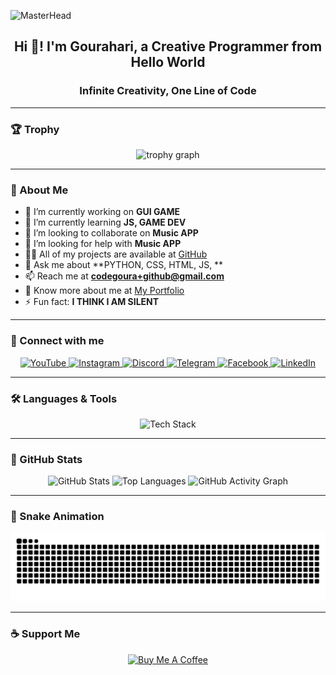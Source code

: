 ![MasterHead](https://repository-images.githubusercontent.com/588181932/e36ec678-7984-4cdd-8e4c-a3932772ff8e)

<h2 align="center">Hi 👋! I'm Gourahari, a Creative Programmer from Hello World </h2>
<h3 align="center">Infinite Creativity, One Line of Code</h3>

---

### 🏆 Trophy
<p align="center">
  <img src="https://github-profile-trophy.vercel.app?username=codeGoura&theme=dracula&column=-1&row=1&margin-w=8&margin-h=8&no-bg=false&no-frame=false&order=4" height="150" alt="trophy graph"  />
</p>

---

### 🚀 About Me
- 🔭 I’m currently working on **GUI GAME**
- 🌱 I’m currently learning **JS, GAME DEV**
- 👯 I’m looking to collaborate on **Music APP**
- 🤝 I’m looking for help with **Music APP**
- 👨‍💻 All of my projects are available at [GitHub](https://github.com/CodeGoura)
- 💬 Ask me about **PYTHON, CSS, HTML, JS, **
- 📫 Reach me at **codegoura+github@gmail.com**
- 📄 Know more about me at [My Portfolio](https://codegoura.42web.io/)
- ⚡ Fun fact: **I THINK I AM SILENT**

---

### 📱 Connect with me
<p align="center">
  <a href="https://www.youtube.com/@CODEGOURA" target="_blank">
    <img src="https://img.shields.io/badge/Youtube-%23FF0000.svg?&style=for-the-badge&logo=youtube&logoColor=white" alt="YouTube"/>
  </a>
  <a href="https://instagram.com/codegoura" target="_blank">
    <img src="https://img.shields.io/badge/Instagram-%23E4405F.svg?&style=for-the-badge&logo=instagram&logoColor=white" alt="Instagram"/>
  </a>
  <a href="https://discord.com" target="_blank">
    <img src="https://img.shields.io/badge/Discord-%237289DA.svg?&style=for-the-badge&logo=discord&logoColor=white" alt="Discord"/>
  </a>
  <a href="https://telegram.o" target="_blank">
    <img src="https://img.shields.io/badge/Telegram-%232CA5E0.svg?&style=for-the-badge&logo=telegram&logoColor=white" alt="Telegram"/>
  </a>
  <a href="https://www.facebook.com/codegoura/" target="_blank">
    <img src="https://img.shields.io/badge/Facebook-%231877F2.svg?&style=for-the-badge&logo=facebook&logoColor=white" alt="Facebook"/>
  </a>
  <a href="https://www.linkedin.com/in/gourahari-sahoo-003a0220a" target="_blank">
    <img src="https://img.shields.io/badge/LinkedIn-%230077B5.svg?&style=for-the-badge&logo=linkedin&logoColor=white" alt="LinkedIn"/>
  </a>
</p>

---

### 🛠️ Languages & Tools
<p align="center">
  <img src="https://skillicons.dev/icons?i=js,ts,react,html,css,python,csharp,flutter,java,docker,mysql,php,linux,vscode,wordpress" height="50" alt="Tech Stack"/>
</p>

---

### 🎉 GitHub Stats
<p align="center">
  <img src="https://github-readme-stats.vercel.app/api?username=codeGoura&show_icons=true&theme=dracula&count_private=true&hide_border=false" height="150" alt="GitHub Stats"/>
  <img src="https://github-readme-stats.vercel.app/api/top-langs/?username=codeGoura&layout=compact&theme=dracula&hide_border=false" height="150" alt="Top Languages"/>
  <img src="https://github-readme-activity-graph.vercel.app/graph?username=codeGoura&theme=react&area=true&hide_border=false" height="300" alt="GitHub Activity Graph"/>
</p>

---

### 🐍 Snake Animation
<p align="center">
  <img src="https://raw.githubusercontent.com/codeGoura/codeGoura/output/snake.svg" alt="Snake animation" />
</p>

---

### ☕ Support Me
<p align="center">
  <a href="https://www.buymeacoffee.com/codegoura">
    <img src="https://cdn.buymeacoffee.com/buttons/v2/default-yellow.png" height="50" width="210" alt="Buy Me A Coffee" />
  </a>
</p>
